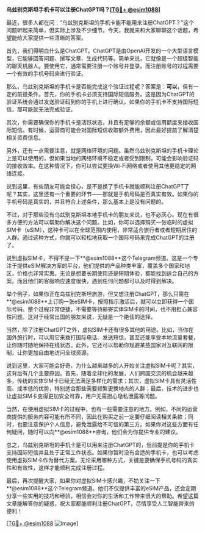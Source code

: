 **乌兹别克斯坦手机卡可以注册ChatGPT吗？[[TG💪+ @esim1088](https://t.me/s/esim1088)]**

最近，很多人都在问：“乌兹别克斯坦的手机卡能不能用来注册ChatGPT？”这个问题听起来简单，但实际上涉及不少细节。今天，我就来和大家聊聊这个话题，希望能给大家提供一些清晰的答案。

首先，我们得明白什么是ChatGPT。ChatGPT是由OpenAI开发的一个大型语言模型，它能够回答问题、撰写文章、生成代码等。简单来说，它就像是一个超级智能的聊天机器人。要使用它，通常需要注册一个账号并登录。而注册账号的过程需要一个有效的手机号码来进行验证。

那么，乌兹别克斯坦的手机卡是否能完成这个验证过程呢？答案是：**可以**，但有一定的前提条件。首先，你的手机卡必须支持国际短信服务。这是因为ChatGPT的验证系统会通过发送验证码到你的手机上进行确认。如果你的手机卡不支持国际短信，那可能就无法完成验证。

其次，你需要确保你的手机卡是活跃状态，并且有足够的余额或信用额度来接收国际短信。有时候，运营商可能会对国际短信收取额外费用，因此最好提前了解清楚相关资费信息。

另外，还有一点需要注意，就是网络环境的问题。虽然乌兹别克斯坦的手机卡理论上是可以使用的，但如果当地的网络环境不稳定或者受到限制，可能会影响验证码的接收效率。在这种情况下，你可以尝试更换Wi-Fi网络或者使用其他更稳定的网络连接。

说到这里，有些朋友可能会担心，是不是换了手机卡就能顺利注册ChatGPT了呢？其实，这里还有一个重要的环节——那就是手机号码是否真实有效。如果你的手机号码是真实的，并且符合上述条件，那么基本上是没有问题的。

不过，对于那些没有乌兹别克斯坦本地手机卡的朋友来说，也不必灰心。现在有很多方便的方法可以帮助你解决这个问题。比如，你可以选择购买一张临时的虚拟SIM卡（eSIM），这种卡可以在全球范围内使用，非常适合旅行者或者短期居住的人群。通过这种方式，你就可以轻松地获取一个国际号码来完成ChatGPT的注册了。

说到虚拟SIM卡，不得不提一下**@esim1088**这个Telegram频道。这是一个专注于提供eSIM解决方案的平台，他们提供的产品种类丰富，覆盖多个国家和地区，价格也非常实惠。无论是想要长期使用还是短期体验，都能找到适合自己的方案。而且他们的客服响应速度很快，遇到任何问题都可以及时得到解决。

举个例子，如果你正在乌兹别克斯坦旅游，但又想注册ChatGPT，那么只需在**@esim1088**上订购一张eSIM卡，按照指示激活后，就可以立即获得一个国际号码。整个过程非常便捷，不需要等待邮寄实体SIM卡的时间，也不用担心兼容性问题。这对于经常出国的朋友来说，无疑是一个绝佳的选择。

当然，除了注册ChatGPT之外，虚拟SIM卡还有很多其他的用途。比如，当你在国外旅行时，可以用它来拨打国际电话、发送短信，甚至还能享受本地流量套餐，让你随时随地保持在线状态。此外，它还可以帮助你规避某些国家对互联网的限制，让你更加自由地访问全球资源。

说到这里，大家可能会好奇，为什么越来越多的人开始关注虚拟SIM卡呢？其实，这背后有几个主要原因。首先，随着全球化的发展，人们跨国交流的机会越来越多，传统的实体SIM卡已经无法满足多样化的需求；其次，虚拟SIM卡具有灵活性高、成本低的优势，特别适合那些需要频繁更换地点的人群；最后，技术的进步也让虚拟SIM卡变得更加安全可靠，用户无需担心隐私泄露等问题。

当然，在使用虚拟SIM卡的过程中，也有一些需要注意的地方。例如，不同的运营商提供的服务内容可能有所不同，因此在购买之前一定要仔细阅读相关条款；同时，也要注意保护个人信息，避免泄露给不可信的第三方。如果你对这些方面有任何疑问，随时可以向**@esim1088**咨询，他们会为你提供专业的建议。

总之，乌兹别克斯坦的手机卡是可以用来注册ChatGPT的，但前提是你的手机卡支持国际短信并且处于正常工作状态。如果你暂时没有合适的手机卡，也可以考虑使用虚拟SIM卡作为替代方案。无论采用哪种方式，关键是要确保手机号码的真实性和有效性，这样才能顺利完成注册过程。

最后，再次提醒大家，如果你对虚拟SIM卡感兴趣，不妨关注一下**@esim1088**这个Telegram频道。他们不仅提供丰富的eSIM产品，还会定期分享一些实用的技巧和经验，相信会对你的生活和工作带来很大的帮助。希望这篇文章能解答你的疑惑，祝大家都能顺利注册ChatGPT，尽情享受人工智能带来的便利！

[[TG💪+ @esim1088](https://t.me/s/esim1088) ![Image](https://i.postimg.cc/4NQfJmqS/Snipaste-2025-05-13-00-14-12.png)]